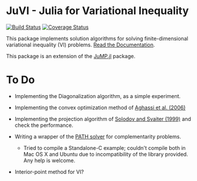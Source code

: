 # JuVI - Julia for Variational Inequality

[![Build Status](https://travis-ci.org/chkwon/JuVI.jl.svg?branch=master)](https://travis-ci.org/chkwon/JuVI.jl)
[![Coverage Status](https://coveralls.io/repos/chkwon/JuVI.jl/badge.svg)](https://coveralls.io/r/chkwon/JuVI.jl)

This package implements solution algorithms for solving finite-dimensional variational inequality (VI) problems. [Read the Documentation](http://juvijl.readthedocs.org/).

This package is an extension of the [JuMP.jl](https://github.com/JuliaOpt/JuMP.jl) package.

# To Do

- Implementing the Diagonalization algorithm, as a simple experiment.

- Implementing the convex optimization method of [Aghassi et al. (2006)](http://dx.doi.org/10.1016/j.orl.2005.09.006)

- Implementing the projection algorithm of [Solodov and Svaiter (1999)](http://dx.doi.org/10.1137/S0363012997317475) and check the performance.

- Writing a wrapper of the [PATH solver](http://pages.cs.wisc.edu/~ferris/path.html) for complementarity problems.
   - Tried to compile a Standalone-C example; couldn't compile both in Mac OS X and Ubuntu due to incompatibility of the library provided. Any help is welcome.

- Interior-point method for VI?
